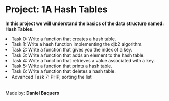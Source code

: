 <html>
<h1>Project: 1A Hash Tables</h1>
<p><strong>In this project we will understand the basics of the data structure named: Hash Tables.</strong></p>
<body>
<li>Task 0: Write a function that creates a hash table.</li>
<li>Task 1: Write a hash function implementing the djb2 algorithm.</li>
<li>Task 2: Write a function that gives you the index of a key.</li>
<li>Task 3: Write a function that adds an element to the hash table.</li>
<li>Task 4: Write a function that retrieves a value associated with a key.</li>
<li>Task 5: Write a function that prints a hash table.</li>
<li>Task 6: Write a function that deletes a hash table.</li>
<li>Advanced Task 7: PHP, sorting the list</li>
</body>
<br>
<br>
<footer>Made by: <strong>Daniel Baquero</stong></footer>
</html>